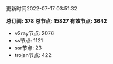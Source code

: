 更新时间2022-07-17 03:51:32

**总订阅: 378**
**总节点: 15827**
**有效节点: 3642**
- v2ray节点: 2076
- ss节点: 1121
- ssr节点: 23
- trojan节点: 422
